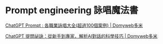 # Prompt engineering 詠唱魔法書

[ChatGPT Prompt : 各職業詠唱大全(超過100個案例) | Domyweb多米](https://domyweb.org/chatgpt/)

[ChatGPT 提問祕訣：從新手到專家，解析AI對話的科學技巧 | Domyweb多米](https://domyweb.org/chatgpt-questioning-skills/)



